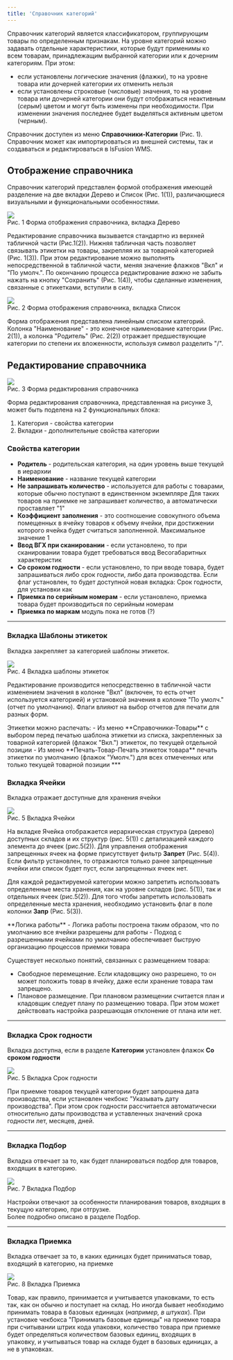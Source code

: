 ```yaml
---
title: 'Справочник категорий'
---
```


Справочник категорий является классификатором, группирующим товары по определенным признакам. 
На уровне категорий можно задавать отдельные характеристики, которые будут применимы ко всем товарам, 
принадлежащим выбранной категории или к дочерним категориям. При этом:
- если установлены логические значения (флажки), то на уровне товара или дочерней категории их отменить нельзя
- если установлены строковые (числовые) значения, то на уровне товара или дочерней категории они будут отображаться неактивным (_серым_) цветом и 
могут быть изменены при необходимости. При изменении значения последнее будет выделяться активным цветом (_черным_).

Справочник доступен из меню **Справочники-Категории** (Рис. 1).<br/>
Справочник может как импортироваться из внешней системы, так и создаваться и редактироваться в lsFusion WMS.


## Отображение справочника

Справочник категорий представлен формой отображения имеющей разделение на две вкладки Дерево и Список (Рис. 1(1)), 
различающиеся визуальными и функциональными особенностями. 

![](img/categories1.png)<br/>
Рис. 1 Форма отображения справочника, вкладка Дерево

Редактирование справочника вызывается стандартно из верхней табличной части (Рис.1(2)). 
Нижняя табличная часть позволяет связывать этикетки на товары, закрепляя их за товарной категорией (Рис. 1(3)). 
При этом редактирование можно выполнять непосредственной в табличной части, меняя значение флажков "Вкл" и "По умолч.". 
По окончанию процесса редактирование _важно_ не забыть нажать на кнопку "Сохранить" (Рис. 1(4)), 
чтобы сделанные изменения, связанные с этикетками, вступили в силу.

![](img/categories2.png)<br/>
Рис. 2 Форма отображения справочника, вкладка Список

Форма отображения представлена линейным списком категорий. 
Колонка "Наименование" - это конечное наименование категории (Рис. 2(1)), 
а колонка "Родитель" (Рис. 2(2)) отражает предшествующие категории по степени их вложенности, используя символ разделить "/".

## Редактирование справочника

![](img/categories3.png)<br/>
Рис. 3 Форма редактирования справочника

Форма редактирования справочника, представленная на рисунке 3, может быть поделена на 2 функциональных блока:
1. Категория - свойства категории
2. Вкладки - дополнительные свойства категории

### Свойства категории
- **Родитель** - родительская категория, на один уровень выше текущей в иерархии
- **Наименование** - название текущей категории
- **Не запрашивать количество** - используется для работы с товарами, которые обычно поступают в единственном экземпляре 
Для таких товаров на приемке не запрашивает количество, а автоматически проставляет "1"
- **Коэффициент заполнения** - это соотношение совокупного объема помещенных в ячейку товаров к объему ячейки, 
при достижении которого ячейка будет считаться заполненной. Максимальное значение 1
- **Ввод ВГХ при сканировании** - если установлено, то при сканировании товара будет требоваться ввод Весогабаритных характеристик
- **Со сроком годности** - если установлено, то при вводе товара, будет запрашиваться либо срок годности, либо дата производства. 
Если флаг установлен, то будет доступной новая вкладка: Срок годности, для установки как     
- **Приемка по серийным номерам** - если установлено, приемка товара будет производиться по серийным номерам
- **Приемка по маркам** модуль пока не готов (?)
***

### Вкладка Шаблоны этикеток
Вкладка закрепляет за категорией шаблоны этикеток.

![](img/categories4.png)<br/>
Рис. 4 Вкладка шаблоны этикеток

Редактирование производится непосредственно в табличной части изменением значения в колонке "Вкл" (включен, то есть
отчет используется категорией) и установкой значения в колонке "По умолч." (отчет по умолчанию). Флаги влияют на выбор
отчетов для печати для разных форм.

<tip>
Этикетки можно распечать:
- Из меню **Справочники-Товары** с выбором перед печатью шаблона этикетки из списка, закрепленных за товарной
  категорией (флажок "Вкл.") этикеток, по текущей отдельной позиции
- Из меню **Печать-Товар-Печать этикеток товара** печать этикетки по умолчанию (флажок "Умолч.") для всех отмеченных или
  только текущей товарной позиции
</tip>
***

### Вкладка Ячейки
Вкладка отражает доступные для хранения ячейки

![](img/categories5.png)<br/>
Рис. 5 Вкладка Ячейки

На вкладке Ячейка отображается иерархическая структура (дерево) доступных складов и их структур (рис. 5(1)) с детализацией каждого элемента до ячеек (рис.5(2)). 
Для управления отображения запрещенных ячеек на форме присутствует фильтр **Запрет** (Рис. 5(4)). 
Если фильтр установлен, то отражаются только ранее запрещенные ячейки или список будет пуст, если запрещенных ячеек нет.<br/>

Для каждой редактируемой категории можно запретить использовать определенные места хранения, как на уровне складов (рис. 5(1)), так и отдельных ячеек (рис.5(2)). 
Для того чтобы запретить использовать определенные места хранения, необходимо установить флаг в поле колонки **Запр** (Рис. 5(3)). 

<info>
**Логика работы**
- Логика работы построена таким образом, что по умолчанию все ячейки разрешены для работы
- Подход с разрешенными ячейками по умолчанию обеспечивает быструю организацию процессов приемки товара
</info>

Существует несколько понятий, связанных с размещением товара:
- Свободное перемещение. Если кладовщику оно разрешено, то он может положить товар в ячейку, даже если хранение товара там запрещено.
- Плановое размещение. При плановом размещении считается план и кладовщик следует плану по размещению товара. 
При этом может действовать настройка разрешающая отклонение от плана или нет.  
***

### Вкладка Срок годности
Вкладка доступна, если в разделе **Категории** установлен флажок **Со сроком годности**

![](img/categories6.png)<br/>
Рис. 5 Вкладка Срок годности

При приемке товаров текущей категории будет запрошена дата производства, если установлен чекбокс "Указывать дату производства".
При этом срок годности рассчитается автоматически относительно даты производства и уставленных значений срока годности лет, месяцев, дней.
***

### Вкладка Подбор
Вкладка отвечает за то, как будет планироваться подбор для товаров, входящих в категорию.

![](img/categories7.png)<br/>
Рис. 7 Вкладка Подбор

Настройки отвечают за особенности планирования товаров, входящих в текущую категорию, при отгрузке.<br/>
Более подробно описано в разделе Подбор.
***

### Вкладка Приемка
Вкладка отвечает за то, в каких единицах будет приниматься товар, входящий в категорию, на приемке

![](img/categories8.png)<br/>
Рис. 8 Вкладка Приемка

Товар, как правило, принимается и учитывается упаковками, то есть так, как он обычно и поступает на склад.
Но иногда бывает необходимо принимать товара в базовых единицах (_например, в штуках_).
При установке чекбокса "Принимать базовые единицы" на приемке товара при считывании штрих кода упаковки,
количество товара при приемке будет определяться количеством базовых единиц, входящих в упаковку,
и учитываться товар на складе будет в базовых единицах, а не в упаковках.   







